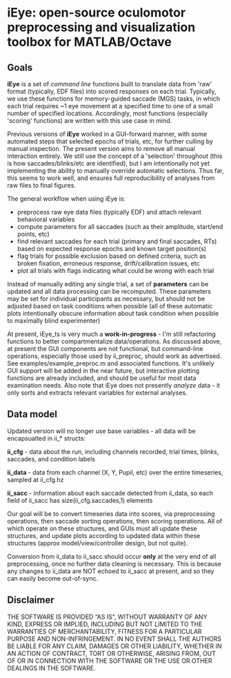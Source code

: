 # iEye: open-source oculomotor preprocessing and visualization toolbox for MATLAB/Octave

## Goals
**iEye** is a set of *command line* functions built to translate data from 'raw' format (typically, EDF files) into scored responses on each trial. Typically, we use these functions for memory-guided saccade (MGS) tasks, in which each trial requires ~1 eye movement at a specified time to one of a small number of specified locations. Accordingly, most functions (especially 'scoring' functions) are written with this use case in mind.

Previous versions of **iEye** worked in a GUI-forward manner, with some automated steps that selected epochs of trials, etc, for further culling by manual inspection. The present version aims to remove all manual interaction entirely. We still use the concept of a 'selection' throughout (this is how saccades/blinks/etc are identified), but I am intentionally not yet implementing the ability to manually override automatic selections. Thus far, this seems to work well, and ensures full reproducibility of analyses from raw files to final figures.

The general workflow when using iEye is:
- preprocess raw eye data files (typically EDF) and attach relevant behavioral variables
- compute parameters for all saccades (such as their amplitude, start/end points, etc)
- find relevant saccades for each trial (primary and final saccades, RTs) based on expected response epochs and known target position(s) 
- flag trials for possible exclusion based on defined criteria, such as broken fixation, erroneous response, drift/calibration issues, etc
- plot all trials with flags indicating what could be wrong with each trial

Instead of manually editing any single trial, a set of **parameters** can be updated and all data processing can be recomputed. These parameters may be set for individual participants as necessary, but should not be adjusted based on task conditions when possible (all of these automatic plots intentionally obscure information about task condition when possible to maximally blind experimenter)

At present, iEye_ts is very much a **work-in-progress** - I'm still refactoring functions to better compartmentalize data/operations. As discussed above, at present the GUI components are not functional, but command-line operations, especially those used by ii_preproc, should work as advertised. See examples/example_preproc.m and associated functions. It's unlikely GUI support will be added in the near future, but interactive plotting functions are already included, and should be useful for most data examination needs. Also note that iEye does not presently *analyze* data - it only sorts and extracts relevant variables for external analyses. 

## Data model
Updated version will no longer use base variables - all data will be encapsualted in ii_* structs:

**ii_cfg** - data about the run, including channels recorded, trial times, blinks, saccades, and condition labels

**ii_data** - data from each channel (X, Y, Pupil, etc) over the entire timeseries, sampled at ii_cfg.hz

**ii_sacc** - information about each saccade detected from ii_data, so each field of ii_sacc has size(ii_cfg.saccades,1) elements

Our goal will be to convert timeseries data into scores, via preprocessing operations, then saccade sorting operations, then scoring operations. All of which operate on these structures, and GUIs must all update these structures, and update plots according to updated data within these structures (approx model/view/controller design, but not quite).

Conversion from ii_data to ii_sacc should occur **only** at the very end of all preprocessing, once no further data cleaning is necessary. This is because any changes to ii_data are NOT echoed to ii_sacc at present, and so they can easily become out-of-sync.





## Disclaimer

THE SOFTWARE IS PROVIDED “AS IS”, WITHOUT WARRANTY OF ANY KIND, EXPRESS OR IMPLIED, INCLUDING BUT NOT LIMITED TO THE WARRANTIES OF MERCHANTABILITY, FITNESS FOR A PARTICULAR PURPOSE AND NON-INFRINGEMENT. IN NO EVENT SHALL THE AUTHORS BE LIABLE FOR ANY CLAIM, DAMAGES OR OTHER LIABILITY, WHETHER IN AN ACTION OF CONTRACT, TORT OR OTHERWISE, ARISING FROM, OUT OF OR IN CONNECTION WITH THE SOFTWARE OR THE USE OR OTHER DEALINGS IN THE SOFTWARE.
